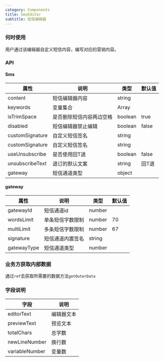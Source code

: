 ```yaml
---
category: Components
title: SmsEditor
subtitle: 短信编辑器
---
```


### 何时使用
用户通过该编辑器自定义短信内容，编写对应的营销内容。

### API

#### Sms
| 属性 | 说明 | 类型 | 默认值 |
| --- | --- | --- | --- |
| content | 短信编辑器内容 | string |  |
| keywords | 变量集合 | Array |  |
| isTrimSpace | 是否删除短信内容两边空格 | boolean | true |
| disabled | 短信编辑器禁止编辑 | boolean | false |
| customSignature | 自定义短信签名 | string |  |
| customSignature | 自定义短信签名 | string |  |
| useUnsubscribe | 是否使用回T退 | boolean | false |
| unsubscribeText | 退订的默认文案 | string | 回T退 |
| gateway | 短信通道类型 | object |  |


#### gateway
| 属性 | 说明 | 类型 | 默认值 |
| --- | --- | --- | --- |
| gatewayId | 短信通道id | number |  |
| wordsLimit | 单条短信字数限制 | number | 70 |
| multiLimit | 多条短信字数限制 | number | 67 |
| signature | 短信通道内置签名 | string |  |
| gatewayType | 短信通道类型 | number |  |

### 业务方获取内部数据

通过`ref`去获取所需要的数据方法`getOuterData`

### 字段说明
| 字段 | 说明 |  
| --- | --- |
| editorText | 编辑器文本 |
| previewText | 预览文本  |
| totalChars | 总字数 |
| newLineNumber | 换行数 |
| variableNumber | 变量数 |

